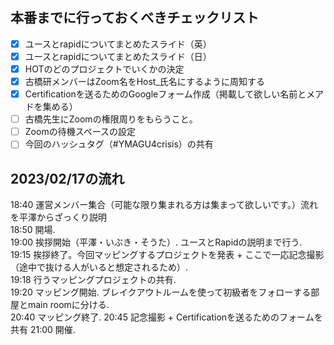 ## 本番までに行っておくべきチェックリスト
- [x] ユースとrapidについてまとめたスライド（英）
- [x] ユースとrapidについてまとめたスライド（日）
- [x] HOTのどのプロジェクトでいくかの決定
- [x] 古橋研メンバーはZoom名をHost_氏名にするように周知する
- [x] Certificationを送るためのGoogleフォーム作成（掲載して欲しい名前とメアドを集める）
- [ ] 古橋先生にZoomの権限周りをもらうこと。
- [ ] Zoomの待機スペースの設定
- [ ] 今回のハッシュタグ（#YMAGU4crisis）の共有

## 2023/02/17の流れ
18:40 運営メンバー集合（可能な限り集まれる方は集まって欲しいです。）流れを平澤からざっくり説明   
18:50 開場.  
19:00 挨拶開始（平澤・いぶき・そうた）. ユースとRapidの説明まで行う.   
19:15 挨拶終了。今回マッピングするプロジェクトを発表 + ここで一応記念撮影（途中で抜ける人がいると想定されるため）.  
19:18 行うマッピングプロジェクトの共有.   
19:20 マッピング開始. ブレイクアウトルームを使って初級者をフォローする部屋とmain roomに分ける.  
20:40 マッピング終了. 
20:45 記念撮影 + Certificationを送るためのフォームを共有
21:00 開催.  






